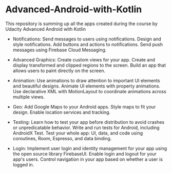 # Advanced-Android-with-Kotlin
This repository is summing up all the apps created during the course by Udacity Advanced Android with Kotlin

- Notifications: Send messages to users using notifications. Design and style notifications. Add buttons and actions to notifications. Send push messages using Firebase Cloud Messaging. 

- Advanced Graphics: Create custom views for your app. Create and display transformed and clipped regions to the screen. Build an app that allows users to paint directly on the screen.

- Animation: Use animations to draw attention to important UI elements and beautiful designs. Animate UI elements with property animations. Use declarative XML with MotionLayout to coordinate animations across multiple views. 

- Geo: Add Google Maps to your Android apps. Style maps to fit your design. Enable location services and tracking.

- Testing: Learn how to test your app before distribution to avoid crashes or unpredicatable behavior. Write and run tests for Android, including AndroidX Test. Test your whole app: UI, data, and code using coroutines, Room, Espresso, and data binding.

- Login: Implement user login and identity management for your app using the open source library FirebaseUI. Enable login and logout for your app's users. Control navigation in your app based on whether a user is logged in.

